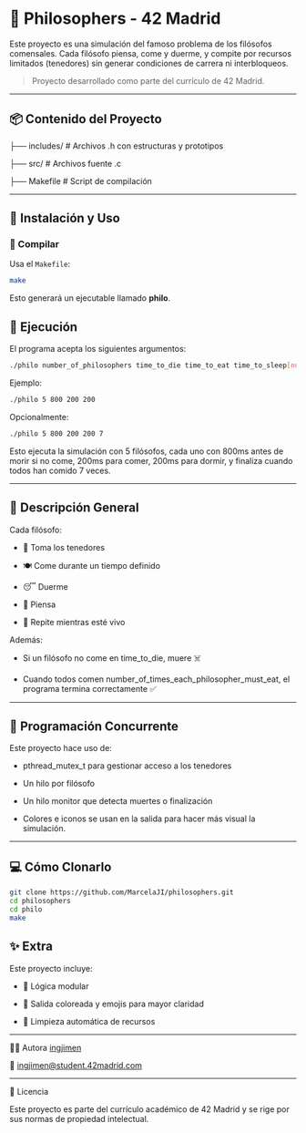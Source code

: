 # 🍝 Philosophers - 42 Madrid

Este proyecto es una simulación del famoso problema de los filósofos comensales. Cada filósofo piensa, come y duerme, y compite por recursos limitados (tenedores) sin generar condiciones de carrera ni interbloqueos.

> Proyecto desarrollado como parte del currículo de 42 Madrid.

---

## 📦 Contenido del Proyecto

├── includes/ # Archivos .h con estructuras y prototipos

├── src/ # Archivos fuente .c

├── Makefile # Script de compilación


---

## 🚀 Instalación y Uso

### 🔧 Compilar

Usa el `Makefile`:

```bash
make
```
Esto generará un ejecutable llamado **philo**.

## 🧪 Ejecución

El programa acepta los siguientes argumentos:

```bash
./philo number_of_philosophers time_to_die time_to_eat time_to_sleep[number_of_times_each_philosopher_must_eat]
```

Ejemplo:
```bash 
./philo 5 800 200 200
```
Opcionalmente:

```bash
./philo 5 800 200 200 7
```

Esto ejecuta la simulación con 5 filósofos, cada uno con 800ms antes de morir si no come, 200ms para comer, 200ms para dormir, y finaliza cuando todos han comido 7 veces.


---

## 🧠 Descripción General

Cada filósofo:

- 🥢 Toma los tenedores

- 🍽️ Come durante un tiempo definido

- 😴 Duerme

- 🤔 Piensa

- 🔁 Repite mientras esté vivo


Además:

- Si un filósofo no come en time_to_die, muere ☠️

- Cuando todos comen number_of_times_each_philosopher_must_eat, el programa termina correctamente ✅

---

## 🧵 Programación Concurrente

Este proyecto hace uso de:

- pthread_mutex_t para gestionar acceso a los tenedores

- Un hilo por filósofo

- Un hilo monitor que detecta muertes o finalización

- Colores e iconos se usan en la salida para hacer más visual la simulación.

---


## 💻 Cómo Clonarlo

```bash
git clone https://github.com/MarcelaJI/philosophers.git
cd philosophers
cd philo
make
```

## ✨ Extra
Este proyecto incluye:

- 🧠 Lógica modular

- 🎨 Salida coloreada y emojis para mayor claridad

- 🧼 Limpieza automática de recursos

---

👨‍💻 Autora
[ingjimen](https://marcelaji.github.io/)

📧 ingjimen@student.42madrid.com

---

📜 Licencia

Este proyecto es parte del currículo académico de 42 Madrid y se rige por sus normas de propiedad intelectual.
